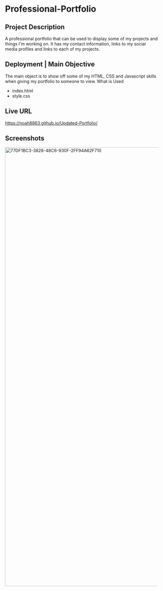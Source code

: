 # Professional-Portfolio

## Project Description
A professional portfolio that can be used to display some of my projects and things I'm working on. It has my contact information, links to my social media profiles and links to each of my projects. 

## Deployment | Main Objective
The main object is to show off some of my HTML, CSS and Javascript skills when giving my portfolio to someone to view. 
What is Used
* index.html
* style.css

## Live URL
https://noah8863.github.io/Updated-Portfolio/

## Screenshots

<img width="1440" alt="77DF1BC3-3828-48C6-930F-2FF94A62F710" src="https://user-images.githubusercontent.com/60634270/163698043-851703a4-f882-48dc-997c-0ff62fa3ac8d.png">
